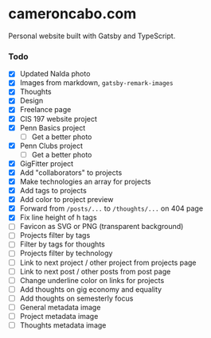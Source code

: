 # cameroncabo.com

Personal website built with Gatsby and TypeScript.

### Todo

- [x] Updated Nalda photo
- [x] Images from markdown, `gatsby-remark-images`
- [x] Thoughts
- [x] Design
- [x] Freelance page
- [x] CIS 197 website project
- [x] Penn Basics project
  - [ ] Get a better photo
- [x] Penn Clubs project
  - [ ] Get a better photo
- [x] GigFitter project
- [x] Add "collaborators" to projects
- [x] Make technologies an array for projects
- [x] Add tags to projects
- [x] Add color to project preview
- [x] Forward from `/posts/...` to `/thoughts/...` on 404 page
- [x] Fix line height of h tags
- [ ] Favicon as SVG or PNG (transparent background)
- [ ] Projects filter by tags
- [ ] Filter by tags for thoughts
- [ ] Projects filter by technology
- [ ] Link to next project / other project from projects page
- [ ] Link to next post / other posts from post page
- [ ] Change underline color on links for projects
- [ ] Add thoughts on gig economy and equality
- [ ] Add thoughts on semesterly focus
- [ ] General metadata image
- [ ] Project metadata image
- [ ] Thoughts metadata image
